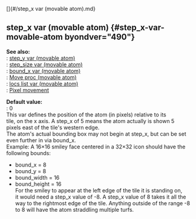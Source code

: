 []{#/step_x var (movable atom).md}    
## step_x var (movable atom) {#step_x-var-movable-atom byondver="490"}    
**See also:**    
:   [step_y var (movable atom)](/atom/movable/var/step_y)    
:   [step_size var (movable atom)](/atom/movable/var/step_size)    
:   [bound_x var (movable atom)](/atom/movable/var/bound_x)    
:   [Move proc (movable atom)](/atom/movable/proc/Move)    
:   [locs list var (movable atom)](/atom/movable/var/locs)    
:   [Pixel movement](/%7Bnotes%7D/pixel-movement)    
<!-- -->    
**Default value:**    
:   0    
This var defines the position of the atom (in pixels) relative to its    
tile, on the x axis. A step_x of 5 means the atom actually is shown 5    
pixels east of the tile\'s western edge.    
The atom\'s actual bounding box may not begin at step_x, but can be set    
even further in via bound_x.    
Example: A 16×16 smiley face centered in a 32×32 icon should have the    
following bounds:    
-   bound_x = 8    
-   bound_y = 8    
-   bound_width = 16    
-   bound_height = 16    
For the smiley to appear at the left edge of the tile it is standing on,    
it would need a step_x value of -8. A step_x value of 8 takes it all the    
way to the rightmost edge of the tile. Anything outside of the range -8    
to 8 will have the atom straddling multiple turfs.  